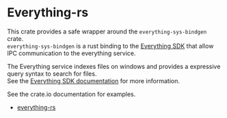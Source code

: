 # Everything-rs 
This crate provides a safe wrapper around the `everything-sys-bindgen` crate.  
`everything-sys-bindgen` is a rust binding to the [Everything SDK](https://www.voidtools.com/support/everything/sdk/) that allow IPC communication to the everything service.  

The Everything service indexes files on windows and provides a expressive query syntax to search for files.  
See the [Everything SDK documentation](https://www.voidtools.com/support/everything/sdk/) for more information.  

See the crate.io documentation for examples. 
 -  [everything-rs](https://crates.io/crates/everything-rs) 
